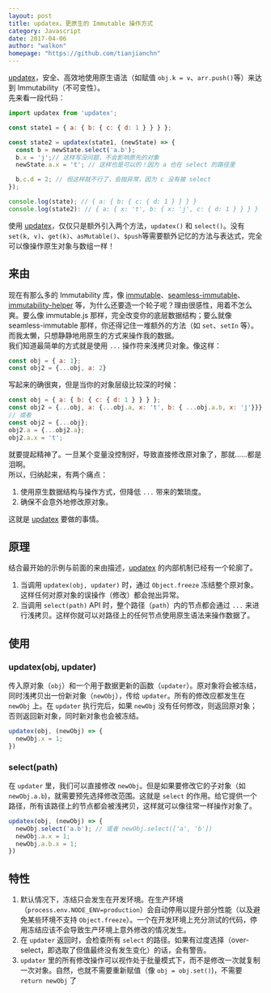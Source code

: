 ```yaml
---
layout: post
title: updatex，更原生的 Immutable 操作方式
category: Javascript
date: 2017-04-06
author: "walkon"
homepage: "https://github.com/tianjianchn"
---
```


[updatex](https://github.com/tianjianchn/updatex)，安全、高效地使用原生语法（如赋值 `obj.k = v`、`arr.push()`等）来达到 Immutability（不可变性）。  
先来看一段代码：  
```js
import updatex from 'updatex';

const state1 = { a: { b: { c: { d: 1 } } } };

const state2 = updatex(state1, (newState) => {
  const b = newState.select('a.b');
  b.x = 'j';// 这样写没问题，不会影响原先的对象
  newState.a.x = 't'; // 这样也是可以的！因为 a 也在 select 的路径里

  b.c.d = 2; // 但这样就不行了，会抛异常，因为 c 没有被 select
});

console.log(state); // { a: { b: { c: { d: 1 } } } }
console.log(state2): // { a: { x: 't', b: { x: 'j', c: { d: 1 } } } }
```
使用 [updatex](https://github.com/tianjianchn/updatex)，仅仅只是额外引入两个方法，`updatex()` 和 `select()`。没有 `set(k, v)`、`get(k)`、`asMutable()`、`$push`等需要额外记忆的方法与表达式，完全可以像操作原生对象与数组一样！

## 来由
现在有那么多的 Immutability 库，像 [immutable](https://www.npmjs.com/package/immutable)、[seamless-immutable](https://www.npmjs.com/package/seamless-immutable)、[immutability-helper](https://www.npmjs.com/package/immutability-helper) 等，为什么还要造一个轮子呢？理由很感性，用着不怎么爽。要么像 immutable.js 那样，完全改变你的底层数据结构；要么就像 seamless-immutable 那样，你还得记住一堆额外的方法（如 `set`、`setIn` 等）。而我太懒，只想静静地用原生的方式来操作我的数据。  
我们知道最简单的方式就是使用 `...` 操作符来浅拷贝对象。像这样：
```js
const obj = { a: 1};
const obj2 = {...obj, a: 2}
```
写起来的确很爽，但是当你的对象层级比较深的时候：
```js
const obj = { a: { b: { c: { d: 1 } } } };
const obj2 = {...obj, a: {...obj.a, x: 't', b: { ...obj.a.b, x: 'j'}}}
// 或者
const obj2 = {...obj};
obj2.a = {...obj2.a};
obj2.a.x = 't';
```
就要提起精神了。一旦某个变量没控制好，导致直接修改原对象了，那就……都是泪啊。  
所以，归纳起来，有两个痛点：
1. 使用原生数据结构与操作方式，但降低 `...` 带来的繁琐度。
2. 确保不会意外地修改原对象。

这就是 [updatex](https://github.com/tianjianchn/updatex) 要做的事情。

## 原理
结合最开始的示例与前面的来由描述，[updatex](https://github.com/tianjianchn/updatex) 的内部机制已经有一个轮廓了。
1. 当调用 `updatex(obj, updater)` 时，通过 `Object.freeze` 冻结整个原对象。这样任何对原对象的误操作（修改）都会抛出异常。
2. 当调用 `select(path)` API 时，整个路径（`path`）内的节点都会通过 `...` 来进行浅拷贝。这样你就可以对路径上的任何节点使用原生语法来操作数据了。

## 使用

### updatex(obj, updater)
传入原对象（`obj`）和一个用于数据更新的函数（`updater`）。原对象将会被冻结，同时浅拷贝出一份新对象（`newObj`），传给 `updater`。所有的修改应都发生在 `newObj` 上。在 `updater` 执行完后，如果 `newObj` 没有任何修改，则返回原对象；否则返回新对象，同时新对象也会被冻结。
```js
updatex(obj, (newObj) => {
  newObj.x = 1;
})
```

### select(path)
在 `updater` 里，我们可以直接修改 `newObj`。但是如果要修改它的子对象（如 `newObj.a.b`)，就需要预先选择修改范围。这就是 `select` 的作用。给它提供一个路径，所有该路径上的节点都会被浅拷贝，这样就可以像往常一样操作对象了。
```js
updatex(obj, (newObj) => {
  newObj.select('a.b'); // 或者 newObj.select(['a', 'b'])
  newObj.a.x = 1;
  newObj.a.b.x = 1;
})
```

## 特性
1. 默认情况下，冻结只会发生在开发环境。在生产环境（`process.env.NODE_ENV=production`）会自动停用以提升部分性能（以及避免某些环境不支持 `Object.freeze`）。一个在开发环境上充分测试的代码，停用冻结应该不会导致生产环境上意外修改的情况发生。
2. 在 `updater` 返回时，会检查所有 `select` 的路径。如果有过度选择（over-select，即选取了但值最终没有发生变化）的话，会有警告。
3. `updater` 里的所有修改操作可以视作处于批量模式下，而不是修改一次就复制一次对象。自然，也就不需要重新赋值（像 `obj = obj.set()`)，不需要 `return newObj` 了
